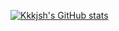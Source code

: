 [![Kkkjsh's GitHub stats](https://github-readme-stats-git-masterrstaa-rickstaa.vercel.app/api?username=Kkkjsh&theme=tokyonight)](https://github.com/anuraghazra/github-readme-stats)
